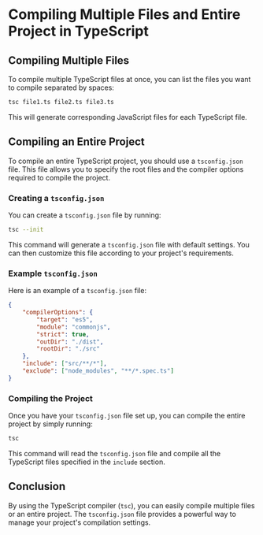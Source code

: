 # Compiling Multiple Files and Entire Project in TypeScript

## Compiling Multiple Files

To compile multiple TypeScript files at once, you can list the files you want to compile separated by spaces:

```sh
tsc file1.ts file2.ts file3.ts
```

This will generate corresponding JavaScript files for each TypeScript file.

## Compiling an Entire Project

To compile an entire TypeScript project, you should use a `tsconfig.json` file. This file allows you to specify the root files and the compiler options required to compile the project.

### Creating a `tsconfig.json`

You can create a `tsconfig.json` file by running:

```sh
tsc --init
```

This command will generate a `tsconfig.json` file with default settings. You can then customize this file according to your project's requirements.

### Example `tsconfig.json`

Here is an example of a `tsconfig.json` file:

```json
{
    "compilerOptions": {
        "target": "es5",
        "module": "commonjs",
        "strict": true,
        "outDir": "./dist",
        "rootDir": "./src"
    },
    "include": ["src/**/*"],
    "exclude": ["node_modules", "**/*.spec.ts"]
}
```

### Compiling the Project

Once you have your `tsconfig.json` file set up, you can compile the entire project by simply running:

```sh
tsc
```

This command will read the `tsconfig.json` file and compile all the TypeScript files specified in the `include` section.

## Conclusion

By using the TypeScript compiler (`tsc`), you can easily compile multiple files or an entire project. The `tsconfig.json` file provides a powerful way to manage your project's compilation settings.
